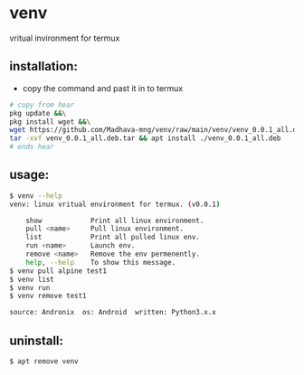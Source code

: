 # venv
vritual invironment for termux

## installation:
* copy the command and past it in to termux

```bash
# copy from hear
pkg update &&\
pkg install wget &&\
wget https://github.com/Madhava-mng/venv/raw/main/venv/venv_0.0.1_all.deb.tar &&\
tar -xvf venv_0.0.1_all.deb.tar && apt install ./venv_0.0.1_all.deb
# ends hear
```



## usage:
```bash
$ venv --help
venv: linux vritual environment for termux. (v0.0.1)

    show            Print all linux environment.
    pull <name>     Pull linux environment.
    list            Print all pulled linux env.
    run <name>      Launch env.
    remove <name>   Remove the env permenently.
    help, --help    To show this message.                                   
$ venv pull alpine test1
$ venv list
$ venv run
$ venv remove test1

source: Andronix  os: Android  written: Python3.x.x
```

## uninstall:
```bash
$ apt remove venv
```
